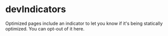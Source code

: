 # devIndicators

Optimized pages include an indicator to let you know if it's being statically optimized. You can opt-out of it here.